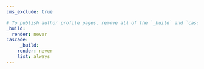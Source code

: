 ```yaml
---
cms_exclude: true

# To publish author profile pages, remove all of the `_build` and `cascade` settings below.
_build:
  render: never  
cascade:
     _build:
    render: never
    list: always
---
```

